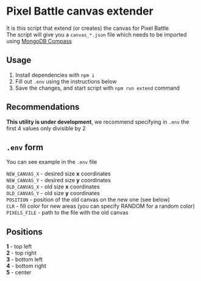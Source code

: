 # Pixel Battle canvas extender
It is this script that extend (or creates) the canvas for Pixel Battle  
The script will give you a `canvas_*.json` file which needs to be imported using [MongoDB Compass](https://www.mongodb.com/products/tools/compass)

## Usage
1. Install dependencies with `npm i`
2. Fill out `.env` using the instructions below
3. Save the changes, and start script with `npm run extend` command

## Recommendations
**This utility is under development**, we recommend specifying in `.env` the first 4 values ​​only divisible by 2

## `.env` form
You can see example in the `.env` file

`NEW_CANVAS_X` - desired size **x** coordinates  
`NEW_CANVAS_Y` - desired size **y** coordinates  
`OLD_CANVAS_X` - old size **x** coordinates  
`OLD_CANVAS_Y` - old size **y** coordinates  
`POSITION` - position of the old canvas on the new one (see below)  
`CLR` - fill color for new areas (you can specify RANDOM for a random color)  
`PIXELS_FILE` - path to the file with the old canvas  

## Positions
**1** - top left  
**2** - top right  
**3** - bottom left  
**4** - bottom right  
**5** - center  
